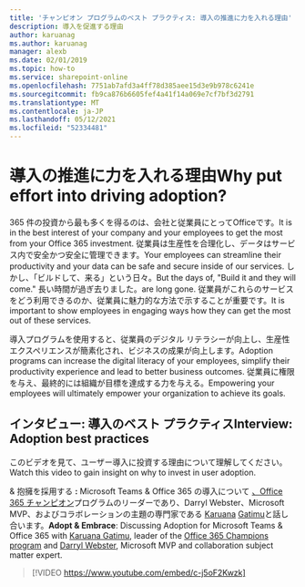 ```yaml
---
title: 'チャンピオン プログラムのベスト プラクティス: 導入の推進に力を入れる理由'
description: 導入を促進する理由
author: karuanag
ms.author: karuanag
manager: alexb
ms.date: 02/01/2019
ms.topic: how-to
ms.service: sharepoint-online
ms.openlocfilehash: 7751ab7afd3a4ff78d385aee15d3e9b978c6241e
ms.sourcegitcommit: fb9ca876b6605fef4a41f14a069e7cf7bf3d2791
ms.translationtype: MT
ms.contentlocale: ja-JP
ms.lasthandoff: 05/12/2021
ms.locfileid: "52334481"
---
```

# <a name="why-put-effort-into-driving-adoption"></a><span data-ttu-id="1767f-103">導入の推進に力を入れる理由</span><span class="sxs-lookup"><span data-stu-id="1767f-103">Why put effort into driving adoption?</span></span>  

<span data-ttu-id="1767f-104">365 件の投資から最も多くを得るのは、会社と従業員にとってOfficeです。</span><span class="sxs-lookup"><span data-stu-id="1767f-104">It is in the best interest of your company and your employees to get the most from your Office 365 investment.</span></span>  <span data-ttu-id="1767f-105">従業員は生産性を合理化し、データはサービス内で安全かつ安全に管理できます。</span><span class="sxs-lookup"><span data-stu-id="1767f-105">Your employees can streamline their productivity and your data can be safe and secure inside of our services.</span></span>  <span data-ttu-id="1767f-106">しかし、「ビルドして、来る」という日々。</span><span class="sxs-lookup"><span data-stu-id="1767f-106">But the days of, "Build it and they will come."</span></span> <span data-ttu-id="1767f-107">長い時間が過ぎ去りました。</span><span class="sxs-lookup"><span data-stu-id="1767f-107">are long gone.</span></span>  <span data-ttu-id="1767f-108">従業員がこれらのサービスをどう利用できるのか、従業員に魅力的な方法で示することが重要です。</span><span class="sxs-lookup"><span data-stu-id="1767f-108">It is important to show employees in engaging ways how they can get the most out of these services.</span></span>

<span data-ttu-id="1767f-109">導入プログラムを使用すると、従業員のデジタル リテラシーが向上し、生産性エクスペリエンスが簡素化され、ビジネスの成果が向上します。</span><span class="sxs-lookup"><span data-stu-id="1767f-109">Adoption programs can increase the digital literacy of your employees, simplify their productivity experience and lead to better business outcomes.</span></span> <span data-ttu-id="1767f-110">従業員に権限を与え、最終的には組織が目標を達成する力を与える。</span><span class="sxs-lookup"><span data-stu-id="1767f-110">Empowering your employees will ultimately empower your organization to achieve its goals.</span></span> 

## <a name="interview-adoption-best-practices"></a><span data-ttu-id="1767f-111">インタビュー: 導入のベスト プラクティス</span><span class="sxs-lookup"><span data-stu-id="1767f-111">Interview: Adoption best practices</span></span>

<span data-ttu-id="1767f-112">このビデオを見て、ユーザー導入に投資する理由について理解してください。</span><span class="sxs-lookup"><span data-stu-id="1767f-112">Watch this video to gain insight on why to invest in user adoption.</span></span>  

<span data-ttu-id="1767f-113">& 抱擁を採用する **:** Microsoft Teams & Office 365 の導入について [、Office 365 チャンピオン](https://aka.ms/O365Champions)プログラムのリーダーであり、Darryl Webster、Microsoft MVP、およびコラボレーションの主題の専門家である [Karuana](https://webster.net.nz/) [Gatimu](https://linkedin.com/in/karuanagatimu)と話し合います。</span><span class="sxs-lookup"><span data-stu-id="1767f-113">**Adopt & Embrace**: Discussing Adoption for Microsoft Teams & Office 365 with [Karuana Gatimu](https://linkedin.com/in/karuanagatimu), leader of the [Office 365 Champions program](https://aka.ms/O365Champions) and [Darryl Webster](https://webster.net.nz/), Microsoft MVP and collaboration subject matter expert.</span></span> 

> [!VIDEO https://www.youtube.com/embed/c-j5oF2Kwzk]

